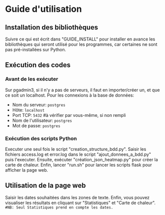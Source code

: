 # Guide d'utilisation

## Installation des bibliothèques

Suivre ce qui est écrit dans "GUIDE_INSTALL" pour installer en avance les bibliothèques qui seront utilisé pour les programmes, car certaines ne sont pas pré-installées sur Python.

## Exécution des codes

### Avant de les exécuter

Sur pgadmin3, si il n'y a pas de serveurs, il faut en importer/créer un, et que ce soit un localhost.
Pour les connexions à la base de données:
- Nom du serveur: ```postgres```
- Hôte: ```localhost```
- Port TCP: ```5432``` #à vérifier par vous-même, si non rempli
- Nom de l'utilisateur: ```postgres```
- Mot de passe: ```postgres```

### Exécution des scripts Python

Executer une seul fois le script "creation_structure_bdd.py".
Saisir les fichiers access.log et error.log dans le script "ajout_donnees_a_bdd.py" puis l'executer.
Ensuite, exécuter "création_json_heatmap.py" pour créer la carte de chaleur.
Enfin, lancer "run.sh" pour lancer les scripts flask pour afficher la page web.

## Utilisation de la page web

Saisir les dates souhaitées dans les zones de texte.
Enfin, vous pouvez visualiser les résultats en cliquant sur "Statistiques" et "Carte de chaleur".
```#NB: Seul Statistiques prend en compte les dates.```
